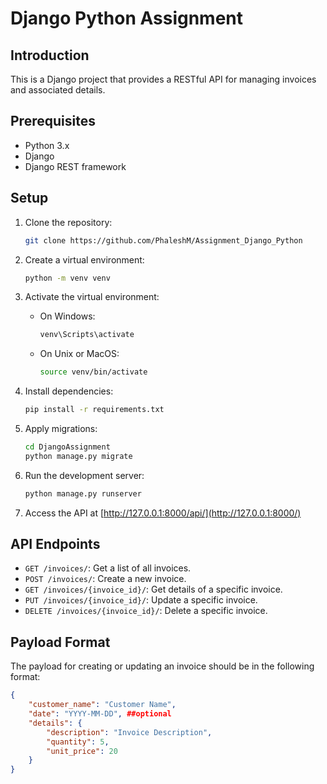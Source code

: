 # Django Python Assignment

## Introduction

This is a Django project that provides a RESTful API for managing invoices and associated details.

## Prerequisites

- Python 3.x
- Django
- Django REST framework

## Setup

1. Clone the repository:

    ```bash
    git clone https://github.com/PhaleshM/Assignment_Django_Python
    ```

2. Create a virtual environment:

    ```bash
    python -m venv venv
    ```

3. Activate the virtual environment:

    - On Windows:

        ```bash
        venv\Scripts\activate
        ```

    - On Unix or MacOS:

        ```bash
        source venv/bin/activate
        ```

4. Install dependencies:

    ```bash
    pip install -r requirements.txt
    ```

5. Apply migrations:

    ```bash
    cd DjangoAssignment
    python manage.py migrate
    ```

6. Run the development server:

    ```bash
    python manage.py runserver
    ```

7. Access the API at [http://127.0.0.1:8000/api/](http://127.0.0.1:8000/)

## API Endpoints

- `GET /invoices/`: Get a list of all invoices.
- `POST /invoices/`: Create a new invoice.
- `GET /invoices/{invoice_id}/`: Get details of a specific invoice.
- `PUT /invoices/{invoice_id}/`: Update a specific invoice.
- `DELETE /invoices/{invoice_id}/`: Delete a specific invoice.

## Payload Format

The payload for creating or updating an invoice should be in the following format:

```json
{
    "customer_name": "Customer Name",
    "date": "YYYY-MM-DD", ##optional
    "details": {
        "description": "Invoice Description",
        "quantity": 5,
        "unit_price": 20
    }
}
